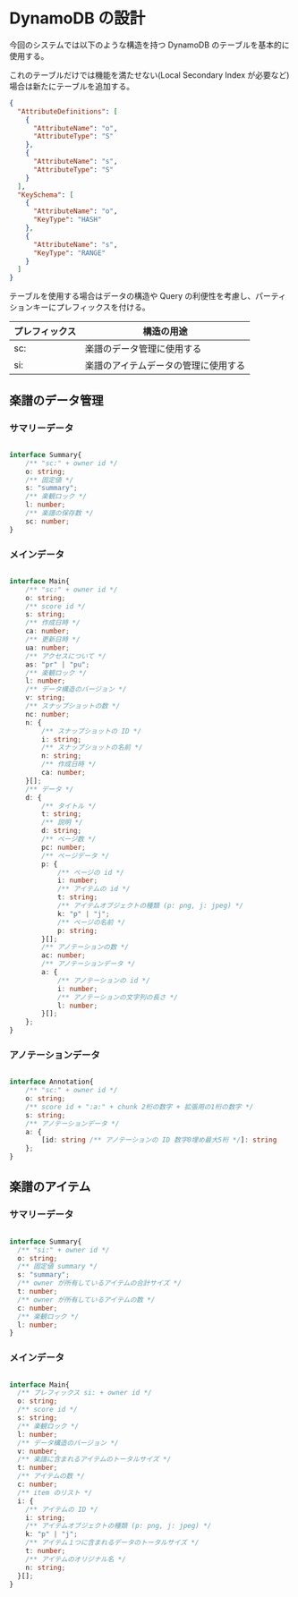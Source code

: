 # DynamoDB の設計

今回のシステムでは以下のような構造を持つ DynamoDB のテーブルを基本的に使用する。

これのテーブルだけでは機能を満たせない(Local Secondary Index が必要など)場合は新たにテーブルを追加する。

```json
{
  "AttributeDefinitions": [
    {
      "AttributeName": "o",
      "AttributeType": "S"
    },
    {
      "AttributeName": "s",
      "AttributeType": "S"
    }
  ],
  "KeySchema": [
    {
      "AttributeName": "o",
      "KeyType": "HASH"
    },
    {
      "AttributeName": "s",
      "KeyType": "RANGE"
    }
  ]
}
```

テーブルを使用する場合はデータの構造や Query の利便性を考慮し、パーティションキーにプレフィックスを付ける。

| プレフィックス | 構造の用途                           |
| -------------- | ------------------------------------ |
| sc:            | 楽譜のデータ管理に使用する           |
| si:            | 楽譜のアイテムデータの管理に使用する |


## 楽譜のデータ管理

### サマリーデータ

```typescript

interface Summary{
    /** "sc:" + owner id */
    o: string;
    /** 固定値 */
    s: "summary";
    /** 楽観ロック */
    l: number;
    /** 楽譜の保存数 */
    sc: number;
}

```

### メインデータ 

```typescript

interface Main{
    /** "sc:" + owner id */
    o: string;
    /** score id */
    s: string;
    /** 作成日時 */
    ca: number;
    /** 更新日時 */
    ua: number;
    /** アクセスについて */
    as: "pr" | "pu";
    /** 楽観ロック */
    l: number;
    /** データ構造のバージョン */
    v: string;
    /** スナップショットの数 */
    nc: number;
    n: {
        /** スナップショットの ID */
        i: string;
        /** スナップショットの名前 */
        n: string;
        /** 作成日時 */
        ca: number;
    }[];
    /** データ */
    d: {
        /** タイトル */
        t: string;
        /** 説明 */
        d: string;
        /** ページ数 */
        pc: number;
        /** ページデータ */
        p: {
            /** ページの id */
            i: number;
            /** アイテムの id */
            t: string;
            /** アイテムオブジェクトの種類 (p: png, j: jpeg) */
            k: "p" | "j";
            /** ページの名前 */
            p: string;
        }[];
        /** アノテーションの数 */
        ac: number;
        /** アノテーションデータ */
        a: {
            /** アノテーションの id */
            i: number;
            /** アノテーションの文字列の長さ */
            l: number;
        }[];
    };
}

```

### アノテーションデータ

```typescript

interface Annotation{
    /** "sc:" + owner id */
    o: string;
    /** score id + ":a:" + chunk 2桁の数字 + 拡張用の1桁の数字 */
    s: string;
    /** アノテーションデータ */
    a: {
        [id: string /** アノテーションの ID 数字0埋め最大5桁 */]: string
    };
}

```


## 楽譜のアイテム

### サマリーデータ

```typescript

interface Summary{
  /** "si:" + owner id */
  o: string;
  /** 固定値 summary */
  s: "summary";
  /** owner が所有しているアイテムの合計サイズ */
  t: number;
  /** owner が所有しているアイテムの数 */
  c: number;
  /** 楽観ロック */
  l: number;
}

```

### メインデータ

```typescript

interface Main{
  /** プレフィックス si: + owner id */
  o: string;
  /** score id */
  s: string;
  /** 楽観ロック */
  l: number;
  /** データ構造のバージョン */
  v: number;
  /** 楽譜に含まれるアイテムのトータルサイズ */
  t: number;
  /** アイテムの数 */
  c: number;
  /** item のリスト */
  i: {
    /** アイテムの ID */
    i: string;
    /** アイテムオブジェクトの種類 (p: png, j: jpeg) */
    k: "p" | "j";
    /** アイテム１つに含まれるデータのトータルサイズ */
    t: number;
    /** アイテムのオリジナル名 */
    n: string;
  }[];
}

```